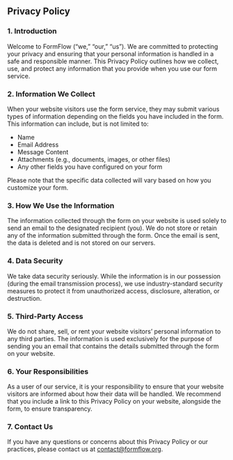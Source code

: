 ## Privacy Policy

### 1. Introduction

Welcome to FormFlow (“we,” “our,” “us”). We are committed to protecting your
privacy and ensuring that your personal information is handled in a safe and
responsible manner. This Privacy Policy outlines how we collect, use, and
protect any information that you provide when you use our form service.

### 2. Information We Collect

When your website visitors use the form service, they may submit various types
of information depending on the fields you have included in the form. This
information can include, but is not limited to:

 - Name
 - Email Address
 - Message Content
 - Attachments (e.g., documents, images, or other files)
 - Any other fields you have configured on your form

Please note that the specific data collected will vary based on how you
customize your form.

### 3. How We Use the Information

The information collected through the form on your website is used solely to
send an email to the designated recipient (you). We do not store or retain any
of the information submitted through the form. Once the email is sent, the data
is deleted and is not stored on our servers.

### 4. Data Security

We take data security seriously. While the information is in our possession
(during the email transmission process), we use industry-standard security
measures to protect it from unauthorized access, disclosure, alteration, or
destruction.

### 5. Third-Party Access

We do not share, sell, or rent your website visitors’ personal information to
any third parties. The information is used exclusively for the purpose of
sending you an email that contains the details submitted through the form on
your website.

### 6. Your Responsibilities

As a user of our service, it is your responsibility to ensure that your website
visitors are informed about how their data will be handled. We recommend that
you include a link to this Privacy Policy on your website, alongside the form,
to ensure transparency.

### 7. Contact Us

If you have any questions or concerns about this Privacy Policy or our
practices, please contact us at contact@formflow.org.
